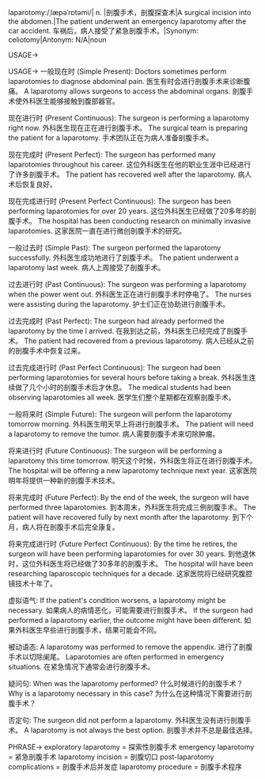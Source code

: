 laparotomy:/ˌlæpəˈrɒtəmi/| n. |剖腹手术，剖腹探查术|A surgical incision into the abdomen.|The patient underwent an emergency laparotomy after the car accident. 车祸后，病人接受了紧急剖腹手术。|Synonym: celiotomy|Antonym: N/A|noun

USAGE->

USAGE->
一般现在时 (Simple Present):
Doctors sometimes perform laparotomies to diagnose abdominal pain. 医生有时会进行剖腹手术来诊断腹痛。
A laparotomy allows surgeons to access the abdominal organs. 剖腹手术使外科医生能够接触到腹部器官。

现在进行时 (Present Continuous):
The surgeon is performing a laparotomy right now. 外科医生现在正在进行剖腹手术。
The surgical team is preparing the patient for a laparotomy. 手术团队正在为病人准备剖腹手术。

现在完成时 (Present Perfect):
The surgeon has performed many laparotomies throughout his career.  这位外科医生在他的职业生涯中已经进行了许多剖腹手术。
The patient has recovered well after the laparotomy. 病人术后恢复良好。

现在完成进行时 (Present Perfect Continuous):
The surgeon has been performing laparotomies for over 20 years.  这位外科医生已经做了20多年的剖腹手术。
The hospital has been conducting research on minimally invasive laparotomies. 这家医院一直在进行微创剖腹手术的研究。

一般过去时 (Simple Past):
The surgeon performed the laparotomy successfully.  外科医生成功地进行了剖腹手术。
The patient underwent a laparotomy last week. 病人上周接受了剖腹手术。

过去进行时 (Past Continuous):
The surgeon was performing a laparotomy when the power went out.  外科医生正在进行剖腹手术时停电了。
The nurses were assisting during the laparotomy.  护士们正在协助进行剖腹手术。

过去完成时 (Past Perfect):
The surgeon had already performed the laparotomy by the time I arrived.  在我到达之前，外科医生已经完成了剖腹手术。
The patient had recovered from a previous laparotomy. 病人已经从之前的剖腹手术中恢复过来。

过去完成进行时 (Past Perfect Continuous):
The surgeon had been performing laparotomies for several hours before taking a break.  外科医生连续做了几个小时的剖腹手术后才休息。
The medical students had been observing laparotomies all week.  医学生们整个星期都在观察剖腹手术。

一般将来时 (Simple Future):
The surgeon will perform the laparotomy tomorrow morning.  外科医生明天早上将进行剖腹手术。
The patient will need a laparotomy to remove the tumor. 病人需要剖腹手术来切除肿瘤。


将来进行时 (Future Continuous):
The surgeon will be performing a laparotomy this time tomorrow. 明天这个时候，外科医生将正在进行剖腹手术。
The hospital will be offering a new laparotomy technique next year. 这家医院明年将提供一种新的剖腹手术技术。

将来完成时 (Future Perfect):
By the end of the week, the surgeon will have performed three laparotomies. 到本周末，外科医生将完成三例剖腹手术。
The patient will have recovered fully by next month after the laparotomy. 到下个月，病人将在剖腹手术后完全康复。

将来完成进行时 (Future Perfect Continuous):
By the time he retires, the surgeon will have been performing laparotomies for over 30 years.  到他退休时，这位外科医生将已经做了30多年的剖腹手术。
The hospital will have been researching laparoscopic techniques for a decade. 这家医院将已经研究腹腔镜技术十年了。

虚拟语气:
If the patient's condition worsens, a laparotomy might be necessary. 如果病人的病情恶化，可能需要进行剖腹手术。
If the surgeon had performed a laparotomy earlier, the outcome might have been different. 如果外科医生早些进行剖腹手术，结果可能会不同。


被动语态:
A laparotomy was performed to remove the appendix.  进行了剖腹手术以切除阑尾。
Laparotomies are often performed in emergency situations.  在紧急情况下通常会进行剖腹手术。


疑问句:
When was the laparotomy performed?  什么时候进行的剖腹手术？
Why is a laparotomy necessary in this case?  为什么在这种情况下需要进行剖腹手术？

否定句:
The surgeon did not perform a laparotomy. 外科医生没有进行剖腹手术。
A laparotomy is not always the best option. 剖腹手术并不总是最佳选择。


PHRASE->
exploratory laparotomy = 探索性剖腹手术
emergency laparotomy = 紧急剖腹手术
laparotomy incision = 剖腹切口
post-laparotomy complications = 剖腹手术后并发症
laparotomy procedure = 剖腹手术程序
